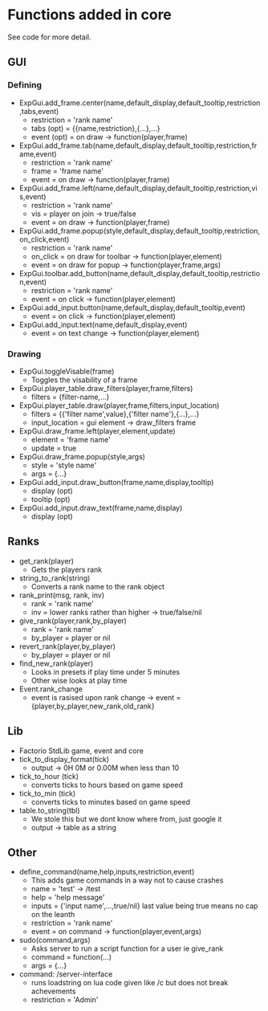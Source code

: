 # Functions added in core
See code for more detail.
## GUI
### Defining
* ExpGui.add_frame.center(name,default_display,default_tooltip,restriction,tabs,event)
    * restriction = 'rank name'
    * tabs (opt) = {{name,restriction},{...},...}
    * event (opt) = on draw -> function(player,frame)
* ExpGui.add_frame.tab(name,default_display,default_tooltip,restriction,frame,event) 
    * restriction = 'rank name'
    * frame = 'frame name'
    * event = on draw -> function(player,frame)
* ExpGui.add_frame.left(name,default_display,default_tooltip,restriction,vis,event)
    * restriction = 'rank name'
    * vis = player on join -> true/false
    * event = on draw -> function(player,frame)
* ExpGui.add_frame.popup(style,default_display,default_tooltip,restriction,on_click,event)
    * restriction = 'rank name'
    * on_click = on draw for toolbar -> function(player,element)
    * event = on draw for popup -> function(player,frame,args)
* ExpGui.toolbar.add_button(name,default_display,default_tooltip,restriction,event)
    * restriction = 'rank name'
    * event = on click -> function(player,element)
* ExpGui.add_input.button(name,default_display,default_tooltip,event)
    * event = on click -> function(player,element)
* ExpGui.add_input.text(name,default_display,event)
    * event = on text change -> function(player,element)
### Drawing
* ExpGui.toggleVisable(frame)
    * Toggles the visability of a frame
* ExpGui.player_table.draw_filters(player,frame,filters)
    * filters = {filter-name,...}
* ExpGui.player_table.draw(player,frame,filters,input_location)
    * filters = {{'filter name',value},{'filter name'},{...},...}
    * input_location = gui element -> draw_filters frame
* ExpGui.draw_frame.left(player,element,update)
    * element = 'frame name'
    * update = true
* ExpGui.draw_frame.popup(style,args)
    * style = 'style name'
    * args = {...}
* ExpGui.add_input.draw_button(frame,name,display,tooltip)
    * display (opt)
    * tooltip (opt)
* ExpGui.add_input.draw_text(frame,name,display)
    * display (opt)
## Ranks
* get_rank(player)
    * Gets the players rank
* string_to_rank(string)
    * Converts a rank name to the rank object
* rank_print(msg, rank, inv)
    * rank = 'rank name'
    * inv = lower ranks rather than higher -> true/false/nil
* give_rank(player,rank,by_player)
    * rank = 'rank name'
    * by_player = player or nil
* revert_rank(player,by_player)
    * by_player = player or nil
* find_new_rank(player)
    * Looks in presets if play time under 5 minutes
    * Other wise looks at play time
* Event.rank_change
    * event is rasised upon rank change -> event = {player,by_player,new_rank,old_rank}
## Lib
* Factorio StdLib game, event and core
* tick_to_display_format(tick)
    * output -> 0H 0M or 0.00M when less than 10
* tick_to_hour (tick)
    * converts ticks to hours based on game speed
* tick_to_min (tick)
    * converts ticks to minutes based on game speed
* table.to_string(tbl)
    * We stole this but we dont know where from, just google it
    * output -> table as a string
## Other
* define_command(name,help,inputs,restriction,event)
    * This adds game commands in a way not to cause crashes
    * name  = 'test' -> /test
    * help = 'help message'
    * inputs = {'input name',...,true/nil} last value being true means no cap on the leanth
    * restriction = 'rank name'
    * event = on command -> function(player,event,args)
* sudo(command,args)
    * Asks server to run a script function for a user ie give_rank
    * command = function(...)
    * args = {...}
* command: /server-interface
    * runs loadstring on lua code given like /c but does not break achevements
    * restriction = 'Admin'